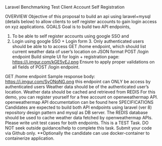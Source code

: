 Laravel Benchmarking Test
Client Account Self Registration

OVERVIEW
Objective of this proposal to build an api using laravel+mysql (details below) to allow clients to self register accounts to gain login access on xyz applications.
GOALS
Goal is to build two API endpoints, 
1. To be able to self register accounts using google SSO and 
2. Login using google SSO + Login form 3. Only authenticated users should be able to to access GET /home endpoint, which should list current weather data of user’s location on JSON format
POST /login endpoint
Build simple UI for login + registration page: https://i.imgur.com/kGE5vEJ.png
Ensure to apply proper validations on all fields of POST /login endpoint.

GET /home endpoint
Sample response body: https://i.imgur.com/SyONqNG.png
this endpoint can ONLY be access by authenticated users
Weather data should be of the authenticated user’s location.
Weather data should be cached and retrieved from REDIS
For this demo, you can register yourself for a free account on openweathermap API.  openweathermap API documentation can be found here
SPECIFICATIONS
Candidates are expected to build both API endpoints using laravel (ver 8) repository design pattern and mysql as DB server. The REDIS database should be used to cache weather data fetched by openweathermap APIs. Please write unit test cases for both endpoints. This is a TEST Task. DO NOT seek outside guidance/help to complete this task. Submit your code via Github only.
**Optionally the candidate can use docker-container to containerize application.
